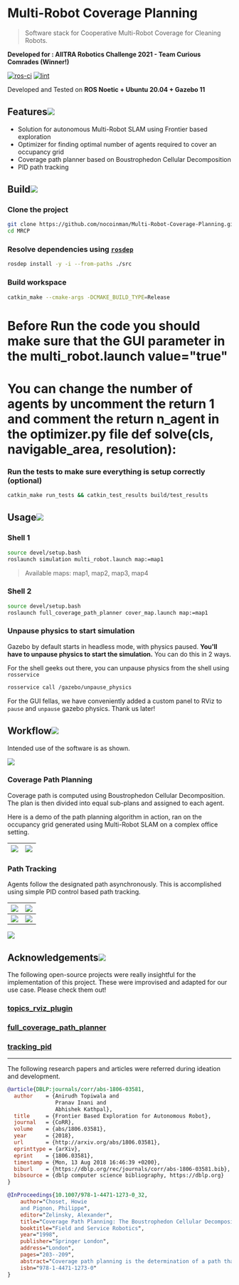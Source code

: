 # Multi-Robot Coverage Planning

> Software stack for Cooperative Multi-Robot Coverage for Cleaning Robots.

**Developed for : AIITRA Robotics Challenge 2021 - Team Curious Comrades (Winner!)**

[![ros-ci](https://github.com/nocoinman/MRCP/actions/workflows/ros-ci.yaml/badge.svg)](https://github.com/nocoinman/MRCP/actions/workflows/ros-ci.yaml)
[![lint](https://github.com/nocoinman/MRCP/actions/workflows/lint.yaml/badge.svg)](https://github.com/nocoinman/MRCP/actions/workflows/lint.yaml)

Developed and Tested on **ROS Noetic + Ubuntu 20.04 + Gazebo 11**

## Features![](./media/img/pin.svg)

* Solution for autonomous Multi-Robot SLAM using Frontier based exploration
* Optimizer for finding optimal number of agents required to cover an occupancy grid
* Coverage path planner based on Boustrophedon Cellular Decomposition
* PID path tracking

## Build![](./media/img/pin.svg)

### Clone the project

```bash
git clone https://github.com/nocoinman/Multi-Robot-Coverage-Planning.git
cd MRCP
```

### Resolve dependencies using [`rosdep`](http://wiki.ros.org/rosdep)

```bash
rosdep install -y -i --from-paths ./src
```

### Build workspace

```bash
catkin_make --cmake-args -DCMAKE_BUILD_TYPE=Release
```
# Before Run the code you should make sure that the GUI parameter in the multi_robot.launch value="true"
# You can change the number of agents by uncomment the return 1 and comment the return n_agent in the optimizer.py file   def solve(cls, navigable_area, resolution):
### Run the tests to make sure everything is setup correctly (optional)

```bash
catkin_make run_tests && catkin_test_results build/test_results
```

## Usage![](./media/img/pin.svg)

### Shell 1

```bash
source devel/setup.bash
roslaunch simulation multi_robot.launch map:=map1
```
> Available maps: map1, map2, map3, map4

### Shell 2

```bash
source devel/setup.bash
roslaunch full_coverage_path_planner cover_map.launch map:=map1
```

### Unpause physics to start simulation

Gazebo by default starts in headless mode, with physics paused. **You'll have to unpause physics to start the simulation.**
You can do this in 2 ways.

For the shell geeks out there, you can unpause physics from the shell using `rosservice`

```bash
rosservice call /gazebo/unpause_physics
```

For the GUI fellas, we have conveniently added a custom panel to RViz to `pause` and `unpause` gazebo physics. Thank us later!

## Workflow![](./media/img/pin.svg)

Intended use of the software is as shown.

![](./media/img/workflow.png)

### Coverage Path Planning

Coverage path is computed using Boustrophedon Cellular Decomposition. The plan is then divided into equal sub-plans and 
assigned to each agent.

Here is a demo of the path planning algorithm in action, ran on the occupancy grid generated using Multi-Robot SLAM on a
complex office setting.

|![](./media/img/World-Office.jpg) | ![](./media/img/Coverage-Plan-Office.png) |
|:--------------------------------:|:-----------------------------------------:|

### Path Tracking

Agents follow the designated path asynchronously. This is accomplished using simple PID control based path tracking.

|![](./media/map1.gif) | ![](./media/map2.gif) |
|:--------------------:|:---------------------:|
|![](./media/map3.gif) | ![](./media/map4.gif) |

![](./media/img/efficiency.png)

## Acknowledgements![](./media/img/pin.svg)

The following open-source projects were really insightful for the implementation of this project. These were improvised and adapted for our use case. Please check them out!

### [topics_rviz_plugin](https://gitlab.com/InstitutMaupertuis/topics_rviz_plugin)
### [full_coverage_path_planner](https://github.com/MapaRobo/full_coverage_path_planner)
### [tracking_pid](https://github.com/nobleo/tracking_pid)

---

The following research papers and articles were referred during ideation and development.

```bibtex
@article{DBLP:journals/corr/abs-1806-03581,
  author    = {Anirudh Topiwala and
               Pranav Inani and
               Abhishek Kathpal},
  title     = {Frontier Based Exploration for Autonomous Robot},
  journal   = {CoRR},
  volume    = {abs/1806.03581},
  year      = {2018},
  url       = {http://arxiv.org/abs/1806.03581},
  eprinttype = {arXiv},
  eprint    = {1806.03581},
  timestamp = {Mon, 13 Aug 2018 16:46:39 +0200},
  biburl    = {https://dblp.org/rec/journals/corr/abs-1806-03581.bib},
  bibsource = {dblp computer science bibliography, https://dblp.org}
}

@InProceedings{10.1007/978-1-4471-1273-0_32,
    author="Choset, Howie
    and Pignon, Philippe",
    editor="Zelinsky, Alexander",
    title="Coverage Path Planning: The Boustrophedon Cellular Decomposition",
    booktitle="Field and Service Robotics",
    year="1998",
    publisher="Springer London",
    address="London",
    pages="203--209",
    abstract="Coverage path planning is the determination of a path that a robot must take in order to pass over each point in an environment. Applications include vacuuming, floor scrubbing, and inspection. We developed the boustrophedon cellular decomposition, which is an exact cellular decomposition approach, for the purposes of coverage. Each cell in the boustrophedon is covered with simple back and forth motions. Once each cell is covered, then the entire environment is covered. Therefore, coverage is reduced to finding an exhaustive path through a graph which represents the adjacency relationships of the cells in the boustrophedon decomposition. This approach is provably complete and Experiments on a mobile robot validate this approach.",
    isbn="978-1-4471-1273-0"
}
```
